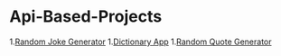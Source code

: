 # Api-Based-Projects

1.[Random Joke Generator](https://random-joke-gen.netlify.app/)
1.[Dictionary App](https://dictionary-with-sound.netlify.app/)
1.[Random Quote Generator](https://quote-gen-ds.netlify.app/)
